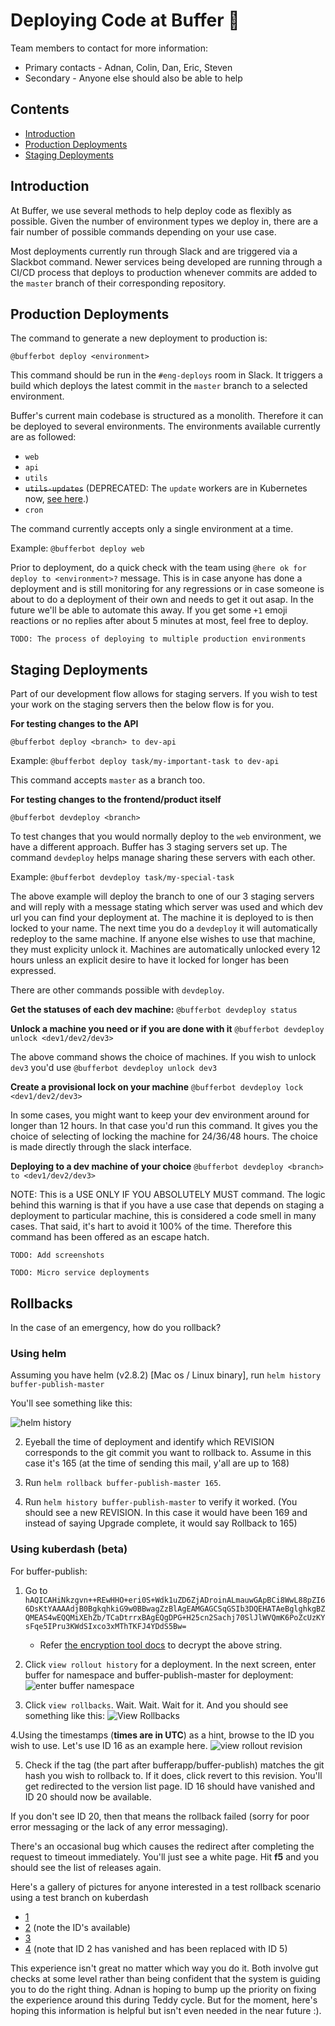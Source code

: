 # Deploying Code at Buffer 🚀

Team members to contact for more information:

* Primary contacts - Adnan, Colin, Dan, Eric, Steven
* Secondary - Anyone else should also be able to help

## Contents

* [Introduction](#introduction)
* [Production Deployments](#production-deployments-to-buffer)
* [Staging Deployments](#staging-deployments-of-buffer)

## Introduction

At Buffer, we use several methods to help deploy code as flexibly as possible. Given the number of environment types we deploy in, there are a fair number of possible commands depending on your use case.

Most deployments currently run through Slack and are triggered via a Slackbot command. Newer services being developed are running through a CI/CD process that deploys to production whenever commits are added to the `master` branch of their corresponding repository.

## Production Deployments

The command to generate a new deployment to production is:

`@bufferbot deploy <environment>`

This command should be run in the `#eng-deploys` room in Slack. It triggers a build which deploys the latest commit in the `master` branch to a selected environment.

Buffer's current main codebase is structured as a monolith. Therefore it can be deployed to several environments. The environments available currently are as followed:

* `web`
* `api`
* `utils`
* ~~`utils-updates`~~ (DEPRECATED: The `update` workers are in Kubernetes now, [see here](https://github.com/bufferapp/README/blob/master/buffer-web-workers-kubernetes.md#production-deployments).)
* `cron`

The command currently accepts only a single environment at a time.

Example: `@bufferbot deploy web`

Prior to deployment, do a quick check with the team using `@here ok for deploy to <environment>?` message. This is in case anyone has done a deployment and is still monitoring for any regressions or in case someone is about to do a deployment of their own and needs to get it out asap. In the future we'll be able to automate this away. If you get some `+1` emoji reactions or no replies after about 5 minutes at most, feel free to deploy.

```
TODO: The process of deploying to multiple production environments
```

## Staging Deployments

Part of our development flow allows for staging servers. If you wish to test your work on the staging servers then the below flow is for you.

**For testing changes to the API**

`@bufferbot deploy <branch> to dev-api`

Example: `@bufferbot deploy task/my-important-task to dev-api`

This command accepts `master` as a branch too.

**For testing changes to the frontend/product itself**

`@bufferbot devdeploy <branch>`

To test changes that you would normally deploy to the `web` environment, we have a different approach. Buffer has 3 staging servers set up. The command `devdeploy` helps manage sharing these servers with each other.

Example: `@bufferbot devdeploy task/my-special-task`

The above example will deploy the branch to one of our 3 staging servers and will reply with a message stating which server was used and which dev url you can find your deployment at. The machine it is deployed to is then locked to your name. The next time you do a `devdeploy` it will automatically redeploy to the same machine. If anyone else wishes to use that machine, they must explicity unlock it. Machines are automatically unlocked every 12 hours unless an explicit desire to have it locked for longer has been expressed.

There are other commands possible with `devdeploy`.

**Get the statuses of each dev machine:** `@bufferbot devdeploy status`

**Unlock a machine you need or if you are done with it** `@bufferbot devdeploy unlock <dev1/dev2/dev3>`

The above command shows the choice of machines. If you wish to unlock `dev3` you'd use `@bufferbot devdeploy unlock dev3`

**Create a provisional lock on your machine** `@bufferbot devdeploy lock <dev1/dev2/dev3>`

In some cases, you might want to keep your dev environment around for longer than 12 hours. In that case you'd run this command. It gives you the choice of selecting of locking the machine for 24/36/48 hours. The choice is made directly through the slack interface.

**Deploying to a dev machine of your choice** `@bufferbot devdeploy <branch> to <dev1/dev2/dev3>`

NOTE: This is a USE ONLY IF YOU ABSOLUTELY MUST command. The logic behind this warning is that if you have a use case that depends on staging a deployment to particular machine, this is considered a code smell in many cases. That said, it's hart to avoid it 100% of the time. Therefore this command has been offered as an escape hatch.

```
TODO: Add screenshots
```

```
TODO: Micro service deployments
```

## Rollbacks

In the case of an emergency, how do you rollback?

### Using helm

Assuming you have helm (v2.8.2) [Mac os / Linux binary], run `helm history buffer-publish-master`

You'll see something like this:

![helm history](http://hi.buffer.com/7af033b2c5e2/Image%202018-09-12%20at%201.10.33%20AM.png)


2. Eyeball the time of deployment and identify which REVISION corresponds to the git commit you want to rollback to. Assume in this case it's 165 (at the time of sending this mail, y'all are up to 168)

3. Run `helm rollback buffer-publish-master 165`.

4. Run `helm history buffer-publish-master` to verify it worked. (You should see a new REVISION. In this case it would have been 169 and instead of saying Upgrade complete, it would say Rollback to 165)


### Using kuberdash (beta)

For buffer-publish:

1. Go to <secret>`hAQICAHiNkzgvn++REwHHO+eri0S+Wdk1uZD6ZjADroinALmauwGApBCi8WwL88pZI66DsKtYAAAAdjB0BgkqhkiG9w0BBwagZzBlAgEAMGAGCSqGSIb3DQEHATAeBglghkgBZQMEAS4wEQQMiXEhZb/TCaDtrrxBAgEQgDPG+H25cn2Sachj70SlJlWVQmK6PoZcUzKYsFqe5IPru3KWdSIxco3xMThTKFJ4YDdS5Bw=`</secret>
   * Refer [the encryption tool docs](encryption-tool.md) to decrypt the above string.

2. Click `view rollout history` for a deployment. In the next screen, enter buffer for namespace and buffer-publish-master for deployment:
![enter buffer namespace](https://dha4w82d62smt.cloudfront.net/items/2L2a1i0b1y1p403t2O2d/Image%202018-09-12%20at%201.17.23%20AM.png)

3. Click `view rollbacks`. Wait. Wait. Wait for it. And you should see something like this:
![View Rollbacks](http://hi.buffer.com/040ac0b05cc1/viewrollouthistory.png)


4.Using the timestamps (**times are in UTC**) as a hint, browse to the ID you wish to use. Let's use ID 16 as an example here.
![view rollout revision](http://hi.buffer.com/29e38670a29c/viewrevision.png)


5. Check if the tag (the part after bufferapp/buffer-publish) matches the git hash you wish to rollback to. If it does, click revert to this revision. You'll get redirected to the version list page.
ID 16 should have vanished and ID 20 should now be available.

If you don't see ID 20, then that means the rollback failed (sorry for poor error messaging or the lack of any error messaging).

There's an occasional bug which causes the redirect after completing the request to timeout immediately. You'll just see a white page. Hit **f5** and you should see the list of releases again.

Here's a gallery of pictures for anyone interested in a test rollback scenario using a test branch on kuberdash

* [1](http://hi.buffer.com/64a9b5878f60/Image%202018-09-12%20at%201.17.23%20AM.png)
* [2](http://hi.buffer.com/040ac0b05cc1/viewrollouthistory.png) (note the ID's available)
* [3](http://hi.buffer.com/29e38670a29c/viewrevision.png)
* [4](http://hi.buffer.com/da927fb0fdd4/finallistofrevisions.png) (note that ID 2 has vanished and has been replaced with ID 5)

This experience isn't great no matter which way you do it. Both involve gut checks at some level rather than being confident that the system is guiding you to do the right thing. Adnan is hoping to bump up the priority on fixing the experience around this during Teddy cycle. But for the moment, here's hoping this information is helpful but isn't even needed in the near future :).
